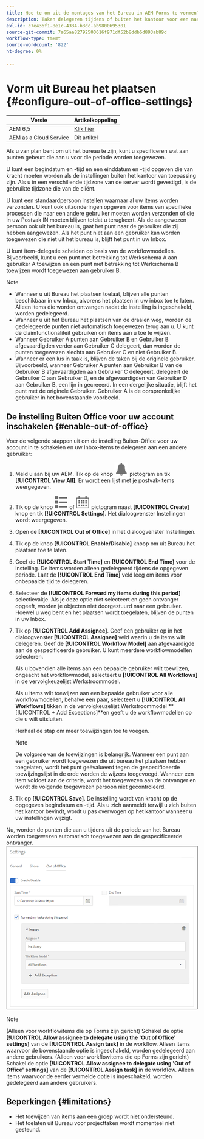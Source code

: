 ```yaml
---
title: Hoe te om uit de montages van het Bureau in AEM Forms te vormen?
description: Taken delegeren tijdens of buiten het kantoor voor een naadloze workflowuitvoering.
exl-id: c7e436f1-8e1c-4334-b3dc-ab9800695301
source-git-commit: 7a65aa82792500616f971df52b8ddb6d893ab89d
workflow-type: tm+mt
source-wordcount: '822'
ht-degree: 0%

---
```



# Vorm uit Bureau het plaatsen {#configure-out-of-office-settings}

| Versie | Artikelkoppeling |
| -------- | ---------------------------- |
| AEM 6,5 | [Klik hier](https://experienceleague.adobe.com/docs/experience-manager-65/forms/workflows/configure-out-of-office-settings.html) |
| AEM as a Cloud Service | Dit artikel |

Als u van plan bent om uit het bureau te zijn, kunt u specificeren wat aan punten gebeurt die aan u voor die periode worden toegewezen.

U kunt een begindatum en -tijd en een einddatum en -tijd opgeven die van kracht moeten worden als de instellingen buiten het kantoor van toepassing zijn. Als u in een verschillende tijdzone van de server wordt gevestigd, is de gebruikte tijdzone die van de cliënt.

U kunt een standaardpersoon instellen waarnaar al uw items worden verzonden. U kunt ook uitzonderingen opgeven voor items van specifieke processen die naar een andere gebruiker moeten worden verzonden of die in uw Postvak IN moeten blijven totdat u terugkeert. Als de aangewezen persoon ook uit het bureau is, gaat het punt naar de gebruiker die zij hebben aangewezen. Als het punt niet aan een gebruiker kan worden toegewezen die niet uit het bureau is, blijft het punt in uw Inbox.

U kunt item-delegatie scheiden op basis van de workflowmodellen. Bijvoorbeeld, kunt u een punt met betrekking tot Werkschema A aan gebruiker A toewijzen en een punt met betrekking tot Werkschema B toewijzen wordt toegewezen aan gebruiker B.


>[!NOTE]
>
>* Wanneer u uit Bureau het plaatsen toelaat, blijven alle punten beschikbaar in uw Inbox, alvorens het plaatsen in uw inbox toe te laten. Alleen items die worden ontvangen nadat de instelling is ingeschakeld, worden gedelegeerd.
>* Wanneer u uit het Bureau het plaatsen van de draaien weg, worden de gedelegeerde punten niet automatisch toegewezen terug aan u. U kunt de claimfunctionaliteit gebruiken om items aan u toe te wijzen.
>* Wanneer Gebruiker A punten aan Gebruiker B en Gebruiker B afgevaardigden verder aan Gebruiker C delegeert, dan worden de punten toegewezen slechts aan Gebruiker C en niet Gebruiker B.
>* Wanneer er een lus in taak is, blijven de taken bij de originele gebruiker. Bijvoorbeeld, wanneer Gebruiker A punten aan Gebruiker B van de Gebruiker B afgevaardigden aan Gebruiker C delegeert, delegeert de Gebruiker C aan Gebruiker D, en de afgevaardigden van Gebruiker D aan Gebruiker B, een lijn in gecreeerd. In een dergelijke situatie, blijft het punt met de originele Gebruiker. Gebruiker A is de oorspronkelijke gebruiker in het bovenstaande voorbeeld.

## De instelling Buiten Office voor uw account inschakelen {#enable-out-of-office}

Voer de volgende stappen uit om de instelling Buiten-Office voor uw account in te schakelen en uw Inbox-items te delegeren aan een andere gebruiker:

1. Meld u aan bij uw AEM. Tik op de knop ![Inbox](assets/bell.svg) pictogram en tik **[!UICONTROL View All]**. Er wordt een lijst met je postvak-items weergegeven.
1. Tik op de knop ![Kiezer weergeven](assets/viewlist.svg) of ![Kiezer weergeven](assets/calendar.svg) pictogram naast **[!UICONTROL Create]** knop en tik **[!UICONTROL Settings]**. Het dialoogvenster Instellingen wordt weergegeven.
1. Open de **[!UICONTROL Out of Office]** in het dialoogvenster Instellingen.
1. Tik op de knop **[!UICONTROL Enable/Disable]** knoop om uit Bureau het plaatsen toe te laten.
1. Geef de **[!UICONTROL Start Time]**  en **[!UICONTROL End Time]** voor de instelling. De items worden alleen gedelegeerd tijdens de opgegeven periode. Laat de **[!UICONTROL End Time]** veld leeg om items voor onbepaalde tijd te delegeren.
1. Selecteer de **[!UICONTROL Forward my items during this period]** selectievakje. Als je deze optie niet selecteert en geen ontvanger opgeeft, worden je objecten niet doorgestuurd naar een gebruiker. Hoewel u weg bent en het plaatsen wordt toegelaten, blijven de punten in uw Inbox.
1. Tik op **[!UICONTROL Add Assignee]**. Geef een gebruiker op in het dialoogvenster **[!UICONTROL Assignee]** veld waarin u de items wilt delegeren. Geef de **[!UICONTROL Workflow Model]** aan afgevaardigde aan de gespecificeerde gebruiker. U kunt meerdere workflowmodellen selecteren.

   Als u bovendien alle items aan een bepaalde gebruiker wilt toewijzen, ongeacht het workflowmodel, selecteert u **[!UICONTROL All Workflows]** in de vervolgkeuzelijst Werkstroommodel. <br>

   Als u items wilt toewijzen aan een bepaalde gebruiker voor alle workflowmodellen, behalve een paar, selecteert u **[!UICONTROL All Workflows]** tikken in de vervolgkeuzelijst Werkstroommodel **[!UICONTROL + Add Exceptions]**en geeft u de workflowmodellen op die u wilt uitsluiten.
   <br>

   Herhaal de stap om meer toewijzingen toe te voegen. <br>

   >[!NOTE]
   >
   >De volgorde van de toewijzingen is belangrijk. Wanneer een punt aan een gebruiker wordt toegewezen die uit bureau het plaatsen hebben toegelaten, wordt het punt geëvalueerd tegen de gespecificeerde toewijzingslijst in de orde worden de wijzers toegevoegd. Wanneer een item voldoet aan de criteria, wordt het toegewezen aan de ontvanger en wordt de volgende toegewezen persoon niet gecontroleerd.


1. Tik op **[!UICONTROL Save]**. De instelling wordt van kracht op de opgegeven begindatum en -tijd. Als u zich aanmeldt terwijl u zich buiten het kantoor bevindt, wordt u pas overwogen op het kantoor wanneer u uw instellingen wijzigt.

Nu, worden de punten die aan u tijdens uit de periode van het Bureau worden toegewezen automatisch toegewezen aan de gespecificeerde ontvanger.
![Buiten kantoor](assets/out-of-office.png)

>[!NOTE]
>
>(Alleen voor workflowitems die op Forms zijn gericht) Schakel de optie **[!UICONTROL Allow assignee to delegate using the 'Out of Office' settings]** van de **[!UICONTROL Assign task]** in de workflow. Alleen items waarvoor de bovenstaande optie is ingeschakeld, worden gedelegeerd aan andere gebruikers.
>(Alleen voor workflowitems die op Forms zijn gericht) Schakel de optie **[!UICONTROL Allow assignee to delegate using 'Out of Office' settings]** van de **[!UICONTROL Assign task]** in de workflow. Alleen items waarvoor de eerder vermelde optie is ingeschakeld, worden gedelegeerd aan andere gebruikers.

## Beperkingen {#limitations}

* Het toewijzen van items aan een groep wordt niet ondersteund.
* Het toelaten uit Bureau voor projecttaken wordt momenteel niet gesteund.
